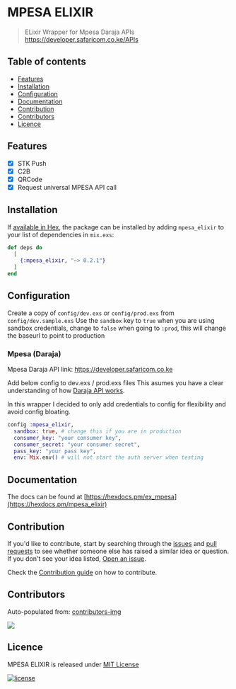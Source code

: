 # MPESA ELIXIR

> ELixir Wrapper for Mpesa Daraja APIs
> https://developer.safaricom.co.ke/APIs

## Table of contents

- [Features](#features)
- [Installation](#installation)
- [Configuration](#configuration)
- [Documentation](#documentation)
- [Contribution](#contribution)
- [Contributors](#contributors)
- [Licence](#licence)

## Features

- [x] STK Push
- [x] C2B
- [x] QRCode
- [x] Request universal MPESA API call

## Installation

If [available in Hex](https://hex.pm/packages/mpesa_elixir), the package can be installed
by adding `mpesa_elixir` to your list of dependencies in `mix.exs`:

```elixir
def deps do
  [
    {:mpesa_elixir, "~> 0.2.1"}
  ]
end
```

## Configuration

Create a copy of `config/dev.exs` or `config/prod.exs` from `config/dev.sample.exs`
Use the `sandbox` key to `true` when you are using sandbox credentials, change to `false` when going to `:prod`, this will change the baseurl to point to production

### Mpesa (Daraja)

Mpesa Daraja API link: https://developer.safaricom.co.ke

Add below config to dev.exs / prod.exs files
This asumes you have a clear understanding of how [Daraja API works](https://developer.safaricom.co.ke/get-started).

In this wrapper I decided to only add credentials to config for flexibility and avoid config bloating.

```elixir
config :mpesa_elixir,
  sandbox: true, # change this if you are in production
  consumer_key: "your consumer key",
  consumer_secret: "your consumer secret",
  pass_key: "your pass key",
  env: Mix.env() # will not start the auth server when testing
```

## Documentation

The docs can be found at [https://hexdocs.pm/ex_mpesa](https://hexdocs.pm/mpesa_elixir)

## Contribution

If you'd like to contribute, start by searching through the [issues](https://github.com/johninvictus/mpesa_elixir/issues) and [pull requests](https://github.com/johninvictus/mpesa_elixir/pulls) to see whether someone else has raised a similar idea or question.
If you don't see your idea listed, [Open an issue](https://github.com/johninvictus/mpesa_elixir/issues).

Check the [Contribution guide](contributing.md) on how to contribute.

## Contributors

Auto-populated from:
[contributors-img](https://contributors-img.firebaseapp.com/image?repo=johninvictus/mpesa_elixir)

<a href="https://github.com/johninvictus/mpesa_elixir/graphs/contributors">
  <img src="https://contributors-img.firebaseapp.com/image?repo=johninvictus/mpesa_elixir" />
</a>

## Licence

MPESA ELIXIR is released under [MIT License](https://github.com/appcues/exsentry/blob/master/LICENSE.txt)

[![license](https://img.shields.io/github/license/mashape/apistatus.svg?style=for-the-badge)](#)
